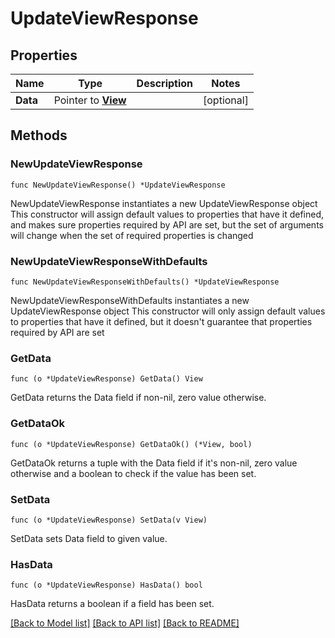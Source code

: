 # UpdateViewResponse

## Properties

Name | Type | Description | Notes
------------ | ------------- | ------------- | -------------
**Data** | Pointer to [**View**](View.md) |  | [optional] 

## Methods

### NewUpdateViewResponse

`func NewUpdateViewResponse() *UpdateViewResponse`

NewUpdateViewResponse instantiates a new UpdateViewResponse object
This constructor will assign default values to properties that have it defined,
and makes sure properties required by API are set, but the set of arguments
will change when the set of required properties is changed

### NewUpdateViewResponseWithDefaults

`func NewUpdateViewResponseWithDefaults() *UpdateViewResponse`

NewUpdateViewResponseWithDefaults instantiates a new UpdateViewResponse object
This constructor will only assign default values to properties that have it defined,
but it doesn't guarantee that properties required by API are set

### GetData

`func (o *UpdateViewResponse) GetData() View`

GetData returns the Data field if non-nil, zero value otherwise.

### GetDataOk

`func (o *UpdateViewResponse) GetDataOk() (*View, bool)`

GetDataOk returns a tuple with the Data field if it's non-nil, zero value otherwise
and a boolean to check if the value has been set.

### SetData

`func (o *UpdateViewResponse) SetData(v View)`

SetData sets Data field to given value.

### HasData

`func (o *UpdateViewResponse) HasData() bool`

HasData returns a boolean if a field has been set.


[[Back to Model list]](../README.md#documentation-for-models) [[Back to API list]](../README.md#documentation-for-api-endpoints) [[Back to README]](../README.md)


